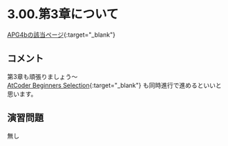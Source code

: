 # 3.00.第3章について

[APG4bの該当ページ](https://atcoder.jp/contests/APG4b/tasks/APG4b_x){:target="_blank"}

## コメント

第3章も頑張りましょう～  
[AtCoder Beginners Selection](https://atcoder.jp/contests/abs){:target="_blank"} も同時進行で進めるといいと思います。

## 演習問題

無し
